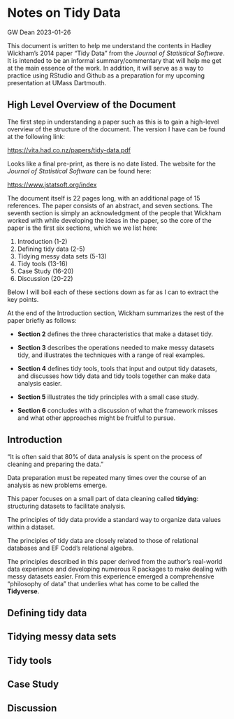 Notes on Tidy Data
================
GW Dean
2023-01-26

This document is written to help me understand the contents in Hadley
Wickham’s 2014 paper “Tidy Data” from the *Journal of Statistical
Software*. It is intended to be an informal summary/commentary that will
help me get at the main essence of the work. In addition, it will serve
as a way to practice using RStudio and Github as a preparation for my
upcoming presentation at UMass Dartmouth.

## High Level Overview of the Document

The first step in understanding a paper such as this is to gain a
high-level overview of the structure of the document. The version I have
can be found at the following link:

<https://vita.had.co.nz/papers/tidy-data.pdf>

Looks like a final pre-print, as there is no date listed. The website
for the *Journal of Statistical Software* can be found here:

<https://www.jstatsoft.org/index>

The document itself is 22 pages long, with an additional page of 15
references. The paper consists of an abstract, and seven sections. The
seventh section is simply an acknowledgment of the people that Wickham
worked with while developing the ideas in the paper, so the core of the
paper is the first six sections, which we we list here:

1.  Introduction (1-2)
2.  Defining tidy data (2-5)
3.  Tidying messy data sets (5-13)
4.  Tidy tools (13-16)
5.  Case Study (16-20)
6.  Discussion (20-22)

Below I will boil each of these sections down as far as I can to extract
the key points.

At the end of the Introduction section, Wickham summarizes the rest of
the paper briefly as follows:

-   **Section 2** defines the three characteristics that make a dataset
    tidy.

-   **Section 3** describes the operations needed to make messy datasets
    tidy, and illustrates the techniques with a range of real examples.

-   **Section 4** defines tidy tools, tools that input and output tidy
    datasets, and discusses how tidy data and tidy tools together can
    make data analysis easier.

-   **Section 5** illustrates the tidy principles with a small case
    study.

-   **Section 6** concludes with a discussion of what the framework
    misses and what other approaches might be fruitful to pursue.

## Introduction

“It is often said that 80% of data analysis is spent on the process of
cleaning and preparing the data.”

Data preparation must be repeated many times over the course of an
analysis as new problems emerge.

This paper focuses on a small part of data cleaning called **tidying**:
structuring datasets to facilitate analysis.

The principles of tidy data provide a standard way to organize data
values within a dataset.

The principles of tidy data are closely related to those of relational
databases and EF Codd’s relational algebra.

The principles described in this paper derived from the author’s
real-world data experience and developing numerous R packages to make
dealing with messy datasets easier. From this experience emerged a
comprehensive “philosophy of data” that underlies what has come to be
called the **Tidyverse**.

## Defining tidy data

## Tidying messy data sets

## Tidy tools

## Case Study

## Discussion
